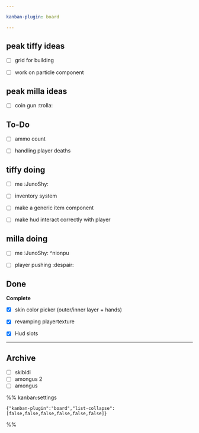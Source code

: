 ```yaml
---

kanban-plugin: board

---
```


## peak tiffy ideas

- [ ] grid for building
- [ ] work on particle component


## peak milla ideas

- [ ] coin gun :trolla:


## To-Do

- [ ] ammo count
- [ ] handling player deaths


## tiffy doing

- [ ] me :JunoShy:
- [ ] inventory system
- [ ] make a generic item component
- [ ] make hud interact correctly with player


## milla doing

- [ ] me :JunoShy: ^nionpu
- [ ] player pushing :despair:


## Done

**Complete**
- [x] skin color picker (outer/inner layer + hands)
- [x] revamping playertexture
- [x] Hud slots


***

## Archive

- [ ] skibidi
- [ ] amongus 2
- [ ] amongus

%% kanban:settings
```
{"kanban-plugin":"board","list-collapse":[false,false,false,false,false,false]}
```
%%